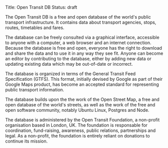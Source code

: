 Title: Open Transit DB
Status: draft

The Open Transit DB is a free and open database of the world's public transport infrastructure.  It contains data about transport agencies, stops, routes, timetables and fares.

The database can be freely consulted via a graphical interface, accessible to anyone with a computer, a web browser and an internet connection.  Because the database is free and open, everyone has the right to download and share the data and to use it in any way they see fit.  Anyone can become an editor by contributing to the database, either by adding new data or updating existing data which may be out-of-date or incorrect.

The database is organized in terms of the General Transit Feed Specification (GTFS).  This format, initially devised by Google as part of their Google Maps product, has become an accepted standard for representing public transport information.

The database builds upon the the work of the Open Street Map, a free and open database of the world's streets, as well as the work of the free and open software community, notably Ubuntu Linux, Postgres and Node.

The database is administered by the Open Transit Foundation, a non-profit organisation based in London, UK.  The foundation is responsable for coordination, fund-raising, awareness, public relations, partnerships and legal.  As a non-profit, the foundation is entirely reliant on donations to continue its mission.